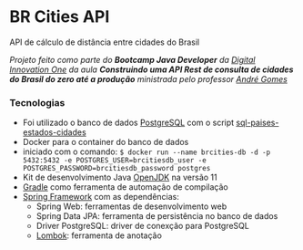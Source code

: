 # BR Cities API
API de cálculo de distância entre cidades do Brasil

*Projeto feito como parte do **Bootcamp Java Developer** da [Digital Innovation One](digitalinnovation.one) da aula **Construindo uma API Rest de consulta de cidades do Brasil do zero até a produção** ministrada pelo professor [André Gomes](https://www.linkedin.com/in/andreluisgomes/)*

### Tecnologias

- Foi utilizado o banco de dados [PostgreSQL](https://www.postgresql.org/) com o script [sql-paises-estados-cidades](https://github.com/chinnonsantos/sql-paises-estados-cidades)
- Docker para o container do banco de dados
- iniciado com o comando: `$ docker run --name brcities-db -d -p 5432:5432 -e POSTGRES_USER=brcitiesdb_user -e POSTGRES_PASSWORD=brcitiesdb_password postgres `
- Kit de desenvolvimento Java [OpenJDK](https://openjdk.java.net/) na versão 11
- [Gradle](https://gradle.org/) como ferramenta de automação de compilação
- [Spring Framework](https://spring.io/) com as dependências:
  - Spring Web: ferramentas de desenvolvimento web
  - Spring Data JPA: ferramenta de persistência no banco de dados
  - Driver PostgreSQL: driver de conexção para PostgreSQL
  - [Lombok](https://projectlombok.org/): ferramenta de anotação

